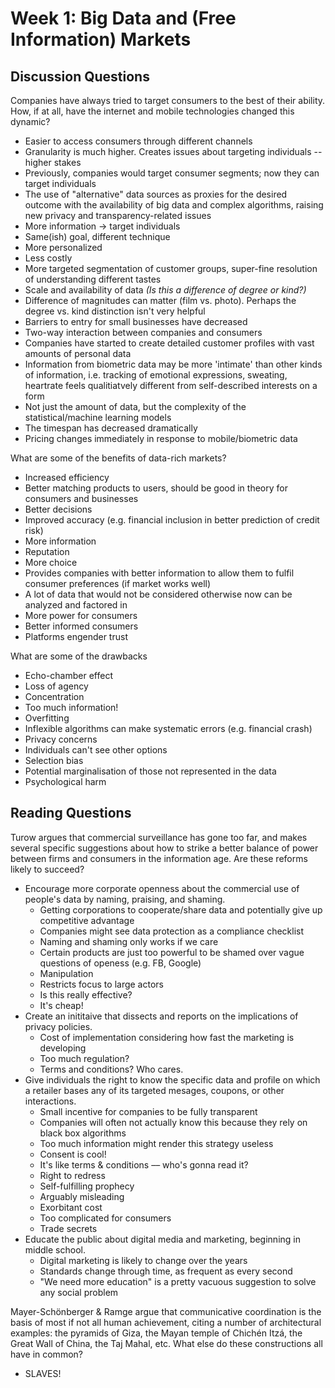 # Week 1: Big Data and (Free Information) Markets

## Discussion Questions

Companies have always tried to target consumers to the best of their ability. How, if at all, have the internet and mobile technologies changed this dynamic? 

* Easier to access consumers through different channels
* Granularity is much higher. Creates issues about targeting individuals -- higher stakes
* Previously, companies would target consumer segments; now they can target individuals
* The use of "alternative" data sources as proxies for the desired outcome with the availability of big data and complex algorithms, raising new privacy and transparency-related issues
* More information -> target individuals
* Same(ish) goal, different technique
* More personalized
* Less costly
* More targeted segmentation of customer groups, super-fine resolution of understanding different tastes
* Scale and availability of data *(Is this a difference of degree or kind?)* 
* Difference of magnitudes can matter (film vs. photo). Perhaps the degree vs. kind distinction isn't very helpful
* Barriers to entry for small businesses have decreased
* Two-way interaction between companies and consumers
* Companies have started to create detailed customer profiles with vast amounts of personal data
* Information from biometric data may be more 'intimate' than other kinds of information, i.e. tracking of emotional expressions, sweating, heartrate feels qualitiatvely different from self-described interests on a form
* Not just the amount of data, but the complexity of the statistical/machine learning models
* The timespan has decreased dramatically
* Pricing changes immediately in response to mobile/biometric data

What are some of the benefits of data-rich markets?

* Increased efficiency
* Better matching products to users, should be good in theory for consumers and businesses 
* Better decisions 
* Improved accuracy (e.g. financial inclusion in better prediction of credit risk)
* More information
* Reputation
* More choice 
* Provides companies with better information to allow them to fulfil consumer preferences (if market works well)
* A lot of data that would not be considered otherwise now can be analyzed and factored in
* More power for consumers
* Better informed consumers 
* Platforms engender trust

What are some of the drawbacks
* Echo-chamber effect
* Loss of agency
* Concentration
* Too much information!
* Overfitting
* Inflexible algorithms can make systematic errors (e.g. financial crash)
* Privacy concerns
* Individuals can't see other options
* Selection bias
* Potential marginalisation of those not represented in the data
* Psychological harm

## Reading Questions

Turow argues that commercial surveillance has gone too far, and makes several specific suggestions about how to strike a better balance of power between firms and consumers in the information age. Are these reforms likely to succeed?
* Encourage more corporate openness about the commercial use of people's data by naming, praising, and shaming. 
    * Getting corporations to cooperate/share data and potentially give up competitive advantage
    * Companies might see data protection as a compliance checklist
    * Naming and shaming only works if we care
    * Certain products are just too powerful to be shamed over vague questions of openess (e.g. FB, Google)
    * Manipulation
    * Restricts focus to large actors
    * Is this really effective?
    * It's cheap!
* Create an inititaive that dissects and reports on the implications of privacy policies.
    * Cost of implementation considering how fast the marketing is developing
    * Too much regulation?
    * Terms and conditions? Who cares.
* Give individuals the right to know the specific data and profile on which a retailer bases any of its targeted mesages, coupons, or other interactions.
    * Small incentive for companies to be fully transparent 
    * Companies will often not actually know this because they rely on black box algorithms
    * Too much information might render this strategy useless
    * Consent is cool!
    * It's like terms & conditions –– who's gonna read it?
    * Right to redress
    * Self-fulfilling prophecy
    * Arguably misleading
    * Exorbitant cost
    * Too complicated for consumers
    * Trade secrets
* Educate the public about digital media and marketing, beginning in middle school.
    * Digital marketing is likely to change over the years
    * Standards change through time, as frequent as every second
    * "We need more education" is a pretty vacuous suggestion to solve any social problem

Mayer-Schönberger & Ramge argue that communicative coordination is the basis of most if not all human achievement, citing a number of architectural examples: the pyramids of Giza, the Mayan temple of Chichén Itzá, the Great Wall of China, the Taj Mahal, etc. What else do these constructions all have in common?
* SLAVES!
